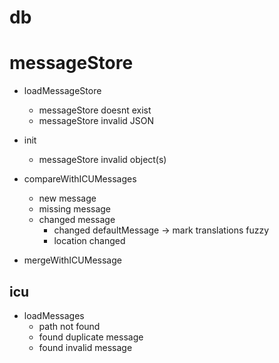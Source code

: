 # db

# messageStore

* loadMessageStore
  * messageStore doesnt exist
  * messageStore invalid JSON

* init
  * messageStore invalid object(s)

* compareWithICUMessages
  * new message
  * missing message
  * changed message
    * changed defaultMessage -> mark translations fuzzy
    * location changed

* mergeWithICUMessage


## icu

* loadMessages
  * path not found
  * found duplicate message
  * found invalid message
